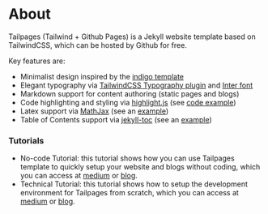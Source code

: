# About

Tailpages (Tailwind + Github Pages) is a Jekyll website template based on TailwindCSS, which can be hosted by Github for free.

Key features are:

- Minimalist design inspired by the [indigo template](https://github.com/sergiokopplin/indigo)
- Elegant typography via [TailwindCSS Typography plugin](https://tailwindcss.com/docs/typography-plugin) and [Inter font](https://rsms.me/inter/)
- Markdown support for content authoring (static pages and blogs)
- Code highlighting and styling via [highlight.js](https://highlightjs.org/) (see [code example](http://harrywang.me/tailpages/2022/02/07/code.html))
- Latex support via [MathJax](https://www.mathjax.org/) (see an [example](http://harrywang.me/tailpages/2022/02/09/latex.html))
- Table of Contents support via [jekyll-toc](https://github.com/allejo/jekyll-toc) (see an [example](http://harrywang.me/tailpages/toc))

### Tutorials
- No-code Tutorial: this tutorial shows how you can use Tailpages template to quickly setup your website and blogs without coding, which you can access at [medium](https://harrywang.medium.com/introducing-tailpages-tailwind-github-pages-89903c52d3ec) or [blog](https://harrywang.me/tailpages-tutorial-nocode).
- Technical Tutorial: this tutorial shows how to setup the development environment for Tailpages from scratch, which you can access at [medium](https://harrywang.medium.com/developing-tailpages-a-jekyll-template-based-on-tailwind-css-b8b51e60e25b) or [blog](https://harrywang.me/tailpages-tutorial-technical). 
